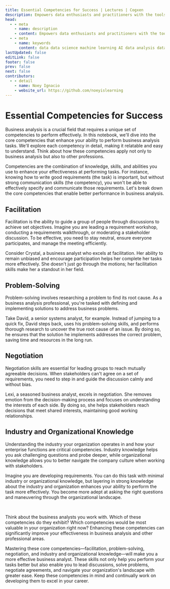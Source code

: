 ```yaml
---
title: Essential Competencies for Success | Lectures | Cogxen
description: Empowers data enthusiasts and practitioners with the tools and knowledge to unlock the potential of data.
head:
  - - meta
    - name: description
    - content: Empowers data enthusiasts and practitioners with the tools and knowledge to unlock the potential of data.
  - - meta
    - name: keywords
      content: data data science machine learning AI data analysis data-driven data enthusiasts data practitioners
lastUpdated: false
editLink: false
footer: false
prev: false
next: false
contributors:
  - - detail
    - name: Noey Ignacio
    - website_url: https://github.com/noeyislearning
---
```


# Essential Competencies for Success

Business analysis is a crucial field that requires a unique set of competencies to perform effectively. In this notebook, we'll dive into the core competencies that enhance your ability to perform business analysis tasks. We'll explore each competency in detail, making it relatable and easy to understand. Think about how these competencies apply not only to business analysis but also to other professions.

Competencies are the combination of knowledge, skills, and abilities you use to enhance your effectiveness at performing tasks. For instance, knowing how to write good requirements (the task) is important, but without strong communication skills (the competency), you won't be able to effectively specify and communicate those requirements. Let's break down the core competencies that enable better performance in business analysis.

## Facilitation

Facilitation is the ability to guide a group of people through discussions to achieve set objectives. Imagine you are leading a requirement workshop, conducting a requirements walkthrough, or moderating a stakeholder discussion. To be effective, you need to stay neutral, ensure everyone participates, and manage the meeting efficiently.

Consider Crystal, a business analyst who excels at facilitation. Her ability to remain unbiased and encourage participation helps her complete her tasks more effectively. She doesn't just go through the motions; her facilitation skills make her a standout in her field.

## Problem-Solving

Problem-solving involves researching a problem to find its root cause. As a business analysis professional, you're tasked with defining and implementing solutions to address business problems.

Take David, a senior systems analyst, for example. Instead of jumping to a quick fix, David steps back, uses his problem-solving skills, and performs thorough research to uncover the true root cause of an issue. By doing so, he ensures that the solution he implements addresses the correct problem, saving time and resources in the long run.

## Negotiation

Negotiation skills are essential for leading groups to reach mutually agreeable decisions. When stakeholders can't agree on a set of requirements, you need to step in and guide the discussion calmly and without bias.

Lexi, a seasoned business analyst, excels in negotiation. She removes emotion from the decision-making process and focuses on understanding the interests of each side. By doing so, she helps stakeholders reach decisions that meet shared interests, maintaining good working relationships.

## Industry and Organizational Knowledge

Understanding the industry your organization operates in and how your enterprise functions are critical competencies. Industry knowledge helps you ask challenging questions and probe deeper, while organizational knowledge allows you to better navigate the company culture when working with stakeholders.

Imagine you are developing requirements. You can do this task with minimal industry or organizational knowledge, but layering in strong knowledge about the industry and organization enhances your ability to perform the task more effectively. You become more adept at asking the right questions and maneuvering through the organizational landscape.

<br />

Think about the business analysts you work with. Which of these competencies do they exhibit? Which competencies would be most valuable in your organization right now? Enhancing these competencies can significantly improve your effectiveness in business analysis and other professional areas.

Mastering these core competencies—facilitation, problem-solving, negotiation, and industry and organizational knowledge—will make you a more effective business analyst. These skills not only help you perform your tasks better but also enable you to lead discussions, solve problems, negotiate agreements, and navigate your organization's landscape with greater ease. Keep these competencies in mind and continually work on developing them to excel in your career.
